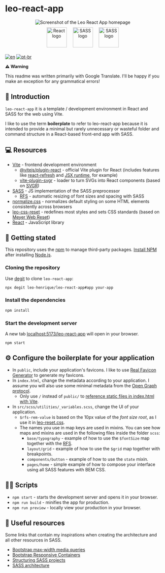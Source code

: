 # leo-react-app

<div align="center">
	<img src="https://user-images.githubusercontent.com/72027449/212686494-3c9d878f-c269-4520-aa61-649a2d94f691.gif"
	alt="Screenshot of the Leo React App homepage" />
</div>

<div align="center">
	<a href="https://pt-br.reactjs.org/"
	target="_blank"
	rel="external referrer noopener"
	style="display: inline-block; padding: 8px">
		<img src="https://cdn.jsdelivr.net/gh/devicons/devicon/icons/react/react-original.svg"
		alt="React logo"
		width="65" />
	</a>
	<a href="https://vitejs.dev"
	target="_blank"
	rel="external referrer noopener"
	style="display: inline-block; padding: 8px">
		<img src="https://vitejs.dev/logo.svg"
		alt="SASS logo"
		width="65" />         
	</a>
	<a href="https://sass-lang.com/"
	target="_blank"
	rel="external referrer noopener"
	style="display: inline-block; padding: 8px">
        <img src="https://cdn.jsdelivr.net/gh/devicons/devicon/icons/sass/sass-original.svg"
		alt="SASS logo"
		width="65" />
	</a>
</div>

[![en](https://img.shields.io/badge/lang-en-red.svg)](https://github.com/Leo-Henrique/leo-react-app/blob/main/README.md)
[![pt-br](https://img.shields.io/badge/lang-pt--br-green.svg)](https://github.com/Leo-Henrique/leo-react-app/blob/main/README-pt-BR.md)

**⚠️ Warning**

This readme was written primarily with Google Translate. I'll be happy if you make an exception for any grammatical errors!

## 🔎 Introduction

`leo-react-app` it is a template / development environment in React and SASS for the web using Vite.

I like to use the term **boilerplate** to refer to leo-react-app because it is intended to provide a minimal but rarely unnecessary or wasteful folder and command structure in a React-based front-end app with SASS.

## 💻 Resources

* [Vite](https://vitejs.dev/) - frontend development environment
	* [@vitejs/plugin-react](https://github.com/vitejs/vite-plugin-react/tree/main/packages/plugin-react) - official Vite plugin for React (includes features like [react-refresh](https://www.npmjs.com/package/react-refresh) and [JSX runtime](https://github.com/alloc/vite-react-jsx#faq), for example)
	* [vite-plugin-svgr](https://github.com/pd4d10/vite-plugin-svgr) - loader to turn SVGs into React components (based on [SVGR](https://react-svgr.com/))
* [SASS](https://www.npmjs.com/package/sass) - JS implementation of the SASS preprocessor
	* [RFS](https://github.com/twbs/rfs#readme) - automatic resizing of font sizes and spacing with SASS
* [normalize.css](https://github.com/necolas/normalize.css) - normalizes default styling on some HTML elements consistently across browsers
* [leo-css-reset](https://github.com/Leo-Henrique/leo-css-reset) - redefines most styles and sets CSS standards (based on [Meyer Web Reset](https://meyerweb.com/eric/tools/css/reset/))
* [React](https://pt-br.reactjs.org/) - JavaScript library

## 🚀 Getting stated

This repository uses the [npm](https://www.npmjs.com/) to manage third-party packages. [Install NPM](https://docs.npmjs.com/downloading-and-installing-node-js-and-npm) after installing [Node.js](https://nodejs.org/pt-br/).

### Cloning the repository

Use [degit](https://github.com/Rich-Harris/degit) to clone `leo-react-app`:

```bash
npx degit leo-henrique/leo-react-app#app your-app
```

### Install the dependencies

```bash
npm install
```

### Start the development server

A new tab [localhost:5173/leo-react-app](http://localhost:5173/leo-react-app) will open in your browser.

```
npm start
```

## ⚙️ Configure the boilerplate for your application

* In `public`, include your application's favicons. I like to use [Real Favicon Generator](https://realfavicongenerator.net/) to generate my favicons.
* In `index.html`, change the metadata according to your application. I assume you will also use some minimal metadata from the [Open Graph protocol](https://ogp.me/).
    * Only  use `/` instead of `public/` to [reference static files in index.html with Vite](https://vitejs.dev/guide/assets.html#the-public-directory).
* In `src/scss/utilities/_variables.scss`, change the UI of your application.
	* `$rfs-rem-value` is based on the 10px value of the *font size root*, as I use it in [leo-reset.css](https://github.com/Leo-Henrique/leo-reset.css).
	* The names you use in map keys are used in mixins. You can see how maps and mixins are used in the following files inside the folder `scss`:
		* `base/typography` - example of how to use the `$fontSize` map together with the [RFS](https://github.com/twbs/rfs#readme).
		* `layout/grid` - example of how to use the `$grid` map together with breakpoints.
		* `components/button` - example of how to use the `state` mixin.
		* `pages/home` - simple example of how to compose your interface using all SASS features with BEM CSS.

## 👨‍💻 Scripts 

* `npm start` - starts the development server and opens it in your browser.
* `npm run build` - minifies the app for production.
* `npm run preview` - locally view your production in your browser.

## 🔗 Useful resources

Some links that contain my inspirations when creating the architecture and all other resources in SASS.

* [Bootstrap max-width media queries](https://getbootstrap.com/docs/5.3/layout/breakpoints/#max-width)
* [Bootstrap Responsive Containers](https://getbootstrap.com/docs/5.3/layout/containers/#responsive-containers)
* [Structuring SASS projects](https://itnext.io/structuring-your-sass-projects-c8d41fa55ed4)
* [SASS architecture](https://gist.github.com/AdamMarsden/7b85e8d5bdb5bef969a0)